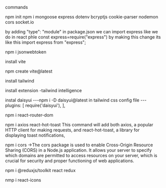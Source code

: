 commands

npm init
npm i mongoose express dotenv bcryptjs cookie-parser nodemon cors socket.io

by adding "type": "module" in package.json we can import express like we do in react 
phle
const express=require("express") by making this change its like this 
import express from "express";

npm i jsonwebtoken

<!-- frontend -->
install vite

npm create vite@latest

install tailwind

install extension -tailwind intelligence

instal daisyui ---npm i -D daisyui@latest
in tailwind css config file ---plugins: [
    require('daisyui'),
  ],

  npm i react-router-dom

  npm i axios react-hot-toast 
  This command will add both axios, a popular HTTP client for making requests, and react-hot-toast, a library for displaying toast notifications,

  npm i cors ->The cors package is used to enable Cross-Origin Resource Sharing (CORS) in a Node.js application. It allows your server to specify which domains are permitted to access resources on your server, which is crucial for security and proper functioning of web applications.

  npm i @reduxjs/toolkit react redux

  nmp i react-icons